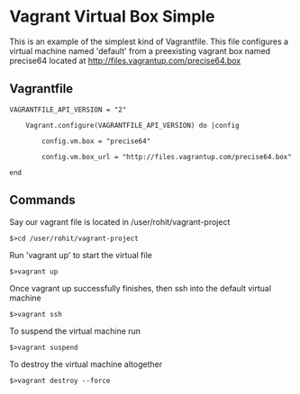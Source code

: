 Vagrant Virtual Box Simple
==========================
This is an example of the simplest kind of Vagrantfile. This file configures a virtual machine named 'default' from a preexisting vagrant box named precise64 located at http://files.vagrantup.com/precise64.box

Vagrantfile
-----------


	VAGRANTFILE_API_VERSION = "2"

		Vagrant.configure(VAGRANTFILE_API_VERSION) do |config

		    config.vm.box = "precise64"

		    config.vm.box_url = "http://files.vagrantup.com/precise64.box"

	end


Commands
---------

Say our vagrant file is located in /user/rohit/vagrant-project

	$>cd /user/rohit/vagrant-project

Run 'vagrant up' to start the virtual file

	$>vagrant up

Once vagrant up successfully finishes, then ssh into the default virtual machine

	$>vagrant ssh

To suspend the virtual machine run

	$>vagrant suspend

To destroy the virtual machine altogether

	$>vagrant destroy --force
